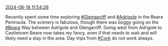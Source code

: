 [2024-08-18 11:54:26](https://mstdn.social/@hill_wanderer/112982888709613320)

Recently spent some time exploring <a href="https://mstdn.social/tags/Glengarriff" class="mention hashtag" rel="tag">#Glengarriff</a> and <a href="https://mstdn.social/tags/Adrigole" class="mention hashtag" rel="tag">#Adrigole</a> in the Beara Peninsula. The scenery is fabulous, though there was boggy going on the <a href="https://mstdn.social/tags/Beara" class="mention hashtag" rel="tag">#Beara</a> Way between Adrigole and Glengarriff. Going west from Adrigole to Castletown Beare now takes my fancy, even if that needs to wait and will likely need a stay in the area. Day trips from <a href="https://mstdn.social/tags/Cork" class="mention hashtag" rel="tag">#Cork</a> do not work always.